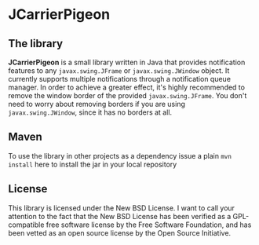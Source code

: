 # JCarrierPigeon

## The library

**JCarrierPigeon** is a small library written in Java that provides notification features to any `javax.swing.JFrame` or `javax.swing.JWindow` object. It currently supports multiple notifications through a notification queue manager. In order to achieve a greater effect, it's highly recommended to remove the window border of the provided `javax.swing.JFrame`. You don't need to worry about removing borders if you are using `javax.swing.JWindow`, since it has no borders at all.

## Maven

To use the library in other projects as a dependency issue a plain `mvn install` here to install the jar in your local repository

## License

This library is licensed under the New BSD License. I want to call your attention to the fact that the New BSD License has been verified as a GPL-compatible free software license by the Free Software Foundation, and has been vetted as an open source license by the Open Source Initiative.

